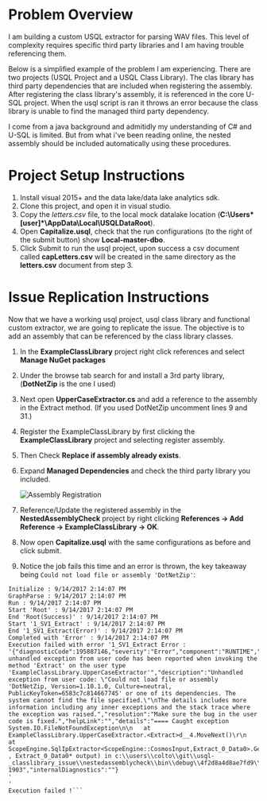# Problem Overview
I am building a custom USQL extractor for parsing WAV files. This level of complexity requires specific third party libraries and I am having trouble referencing them.

Below is a simplified example of the problem I am experiencing. There are two projects (USQL Project and a USQL Class Library). The clas library has third party dependencies that are included when registering the assembly. 
After registering the class library's assembly, it is referenced in the core U-SQL project. 
When the usql script is ran it throws an error because the class library is unable to find the managed third party dependency. 

I come from a java background and admitidly my understanding of C# and U-SQL is limited. But from what i've been reading online, the nested assembly should be included automatically using these procedures.
# Project Setup Instructions
1. Install visual 2015+ and the data lake/data lake analytics sdk.
2. Clone this project, and open it in visual studio.
3. Copy the *letters.csv* file, to the local mock datalake location (**C:\Users\*[user]*\AppData\Local\USQLDataRoot**).
4. Open **Capitalize.usql**, check that the run configurations (to the right of the submit button) show **Local-master-dbo**.
5. Click Submit to run the usql project, upon success a csv document called **capLetters.csv** will be created in the same directory as the **letters.csv** document from step 3.

# Issue Replication Instructions
Now that we have a working usql project, usql class library and functional custom extractor, we are going to replicate the issue. 
The objective is to add an assembly that can be referenced by the class library classes.
1. In the **ExampleClassLibrary** project right click references and select **Manage NuGet packages**
2. Under the browse tab search for and install a 3rd party library, (**DotNetZip** is the one I used)
3. Next open **UpperCaseExtractor.cs** and add a reference to the assembly in the Extract method. (If you used DotNetZip uncomment lines 9 and 31.)
4. Register the ExampleClassLibrary by first clicking the **ExampleClassLibrary** project and selecting register assembly.
5. Then Check **Replace if assembly already exists**.
6. Expand **Managed Dependencies** and check the third party library you included.
    
   ![Assembly Registration](https://i.imgur.com/x8xG6Pe.png)
5. Reference/Update the registered assembly in the **NestedAssemblyCheck** project by right clicking **References -> Add Reference  -> ExampleClassLibrary -> OK**.
6. Now open **Capitalize.usql** with the same configurations as before and click submit.
7. Notice the job fails this time and an error is thrown, the key takeaway being `Could not load file or assembly 'DotNetZip'`:
```Start : 9/14/2017 2:14:07 PM
Initialize : 9/14/2017 2:14:07 PM
GraphParse : 9/14/2017 2:14:07 PM
Run : 9/14/2017 2:14:07 PM
Start 'Root' : 9/14/2017 2:14:07 PM
End 'Root(Success)' : 9/14/2017 2:14:07 PM
Start '1_SV1_Extract' : 9/14/2017 2:14:07 PM
End '1_SV1_Extract(Error)' : 9/14/2017 2:14:07 PM
Completed with 'Error' : 9/14/2017 2:14:07 PM
Execution failed with error '1_SV1_Extract Error : '{"diagnosticCode":195887146,"severity":"Error","component":"RUNTIME","source":"User","errorId":"E_RUNTIME_USER_UNHANDLED_EXCEPTION_FROM_USER_CODE","message":"An unhandled exception from user code has been reported when invoking the method 'Extract' on the user type 'ExampleClassLibrary.UpperCaseExtractor'","description":"Unhandled exception from user code: \"Could not load file or assembly 'DotNetZip, Version=1.10.1.0, Culture=neutral, PublicKeyToken=6583c7c814667745' or one of its dependencies. The system cannot find the file specified.\"\nThe details includes more information including any inner exceptions and the stack trace where the exception was raised.","resolution":"Make sure the bug in the user code is fixed.","helpLink":"","details":"==== Caught exception System.IO.FileNotFoundException\n\n   at ExampleClassLibrary.UpperCaseExtractor.<Extract>d__4.MoveNext()\r\n   at ScopeEngine.SqlIpExtractor<ScopeEngine::CosmosInput,Extract_0_Data0>.GetNextRow(SqlIpExtractor<ScopeEngine::CosmosInput\\,Extract_0_Data0>* , Extract_0_Data0* output) in c:\\users\\colto\\git\\usql-_classlibrary_issue\\nestedassemblycheck\\bin\\debug\\4f2d8a4d8ae7fd9\\capitalize_4dc3be70d47aca36\\sqlmanaged.h:line 1903","internalDiagnostics":""}
'
'
Execution failed !```
   
